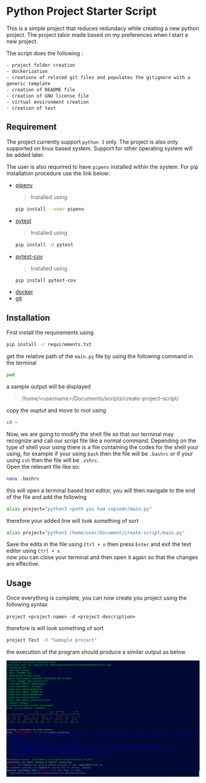 # Python Project Starter Script 

This is a simple project that reduces redundacy while creating a new python project. 
The project taloir made based on my preferences when I start a new project.

The script does the following :

    - project folder creation
    - dockerization
    - creations of related git files and populates the gitignore with a generic template
    - creation of README file
    - creation of GNU license file
    - virtual environment creation
    - creation of test 


## Requirement
The project currently support `python 3` only. The project is also only supported on linux based system. Support for other operating system will be added later. </br>

The user is also requrired to have `pipenv` installed within the system. 
For pip installation procedure use the link below: 

- [pipenv](https://pypi.org/project/pipenv/)
    > Installed using
    ```bash
    pip install --user pipenv
    ```
- [pytest]()
    > Installed using 
    ```bash
    pip install -U pytest
    ```
- [pytest-cov]()
    > Installed using 
    ```bash
    pip install pytest-cov
    ```
- [docker](https://docs.docker.com/get-docker/)
- [git](https://git-scm.com/downloads)
## Installation
First install the requirements using
```bash
pip install -r requirements.txt 
```

get the relative path of the `main.py` file by using the following command in the terminal

```bash
pwd
```

a sample output will be displayed
 > /home/\<username>/Documents/scripts/create-project-script/

copy the ouptut and move to root using

```bash
cd ~
```

Now, we are going to modify the shell file so that our terminal may recognize and call our script file like a normal command.
Depending on the type of shell your using there is a file containing the codes for the shell your using, for example if your using `bash` then the file will be `.bashrc` or if your using `zsh` then the file will be `.zshrc`.<br/>
Open the relevant file like so:

```bash
nano .bashrc 
```

this will open a terminal based text editor, you will then navigate to the end of the file and add the following

```bash
alias project="python3 <path you had copied>/main.py"
```

therefore your added line will look something of sort

```bash
alias project="python3 /home/user/Document/create-script/main.py"
```
Save the edits in the file using `Ctrl + o` then press `Enter` and exit the text editor using `Ctrl + x` </br>
now you can close your terminal and then open it again so that the changes are effective.


## Usage
Once everything is complete, you can now create you project using the following syntax

`project <project-name> -d <project-description>`

therefore is will look something of sort

```bash
project Test -d "Samople project"
```

the execution of the program should produce a similar output as below


![output image](./output.png)


